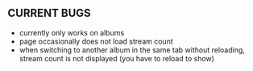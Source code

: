 ## CURRENT BUGS
- currently only works on albums
- page occasionally does not load stream count
- when switching to another album in the same tab without reloading, stream count is not displayed (you have to reload to show)